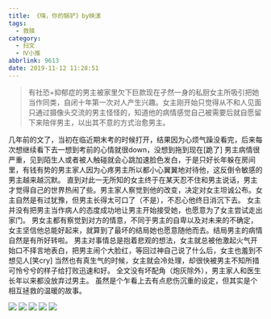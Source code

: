 ```yaml
---
title: 《嗨，你的锅铲》by映漾
tags:
  - 救赎
category:
  - 扫文
  - Ⅳ小推
abbrlink: 9613
date: 2019-11-12 11:28:51
---
```

<meta name="referrer" content="no-referrer" />

> 有社恐+抑郁症的男主被家里欠下巨款现在孑然一身的私厨女主所吸引把她当作同类，自闭十年第一次对人产生兴趣。女主刚开始只觉得从不和人见面只通过摄像头交流的男主怪怪的，知道他的病情感觉自己被需要后就自愿留下来陪伴男主，以出其不意的方式治愈男主。

<!-- more -->

几年前的文了，当初在临近期末考的时候打开，结果因为心烦气躁没看完，后来每次想继续看下去一想到考前的心情就很down，没想到拖到现在[跪了]
男主病情很严重，见到陌生人或者被人触碰就会心跳加速脸色发白，于是只好长年躲在房间里，有钱有势的男主家人因为心疼男主所以都小心翼翼地对待他，这反倒令敏感的男主越来越沉默。
直到对此一无所知的女主终于在某天忍不住和男主说话，男主才觉得自己的世界热闹了些。男主家人察觉到他的改变，决定对女主坦诚公布。女主自然是有过犹豫，但男主长得太可口了（不是），不忍心他终日消沉下去。
女主并没有把男主当作病人的态度成功地让男主开始接受她，也愿意为了女主尝试走出家门。
男女主都有察觉到对方的情意，不同于男主的自卑以及对未来的不确定，女主坚信他总能好起来，就算到了最坏的结局她也愿意随他而去。结局男主的病情自然是有所好转啦。
男主对事情总是抱着悲观的想法，女主就总被他激起火气开始口不择言地表白，把男主闹个大脸红，等回过神自己说了什么后，女主也羞到不想见人[笑cry]
当然也有真生气的时候，女主就会冷处理，却很快被男主不知所措可怜兮兮的样子给打败迅速和好。
全文没有坏配角（炮灰除外），男主家人和医生长年以来都没放弃过男主。
虽然是个乍看上去有点悲伤沉重的设定，但其实是个相互拯救的温暖的故事。

![](https://wx3.sinaimg.cn/mw690/0069kFhhgy1g8vhue19dwj30yi1pcqv5.jpg)
![](https://wx4.sinaimg.cn/mw690/0069kFhhgy1g8vhukm12jj30yi1pcqv5.jpg)
![](https://wx2.sinaimg.cn/mw690/0069kFhhgy1g8vhu8dkcuj30yi1pcqv5.jpg)
![](https://wx4.sinaimg.cn/mw690/0069kFhhgy1g8vhuu25fqj30yi1pcqv5.jpg)
![](https://wx3.sinaimg.cn/mw690/0069kFhhgy1g8vhv2m3ekj30yi1pcqv5.jpg)